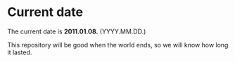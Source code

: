 # Current date

The current date is **2011.01.08.** (YYYY.MM.DD.)

This repository will be good when the world ends, so we will know how long it lasted.